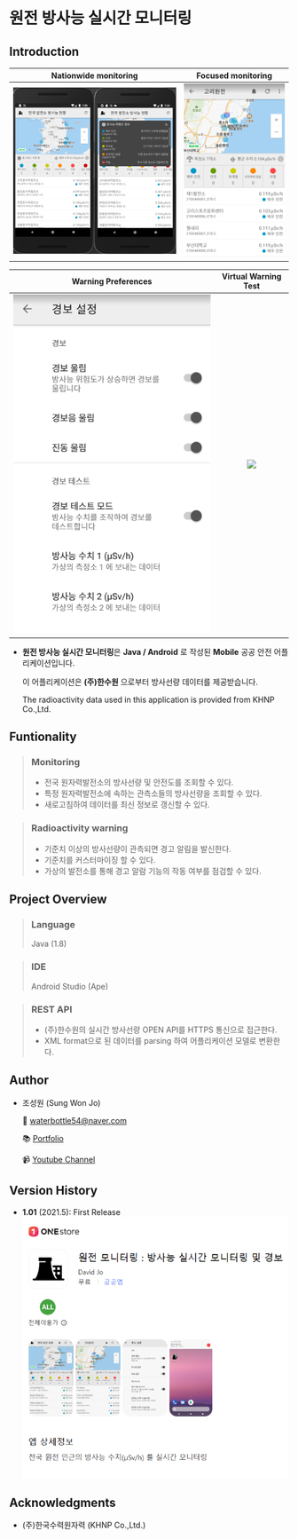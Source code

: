 # 원전 방사능 실시간 모니터링  

 ## Introduction

 Nationwide monitoring     |  Focused monitoring
:-------------------------:|:-------------------------:
![](https://github.com/waterbottle54/radiaton-monitor/blob/main/images.png) | ![](https://github.com/waterbottle54/radiaton-monitor/blob/main/gori.png)

 Warning Preferences       |  Virtual Warning Test
 :------------------------:|:-------------------------:
 ![](https://github.com/waterbottle54/radiaton-monitor/blob/main/settings.png) | ![](https://github.com/waterbottle54/radiaton-monitor/blob/main/warnings.png)
 
 * **원전 방사능 실시간 모니터링**은 **Java / Android** 로 작성된 **Mobile** 공공 안전 어플리케이션입니다.<br>

   이 어플리케이션은 **(주)한수원** 으로부터 방사선량 데이터를 제공받습니다. <br>

   The radioactivity data used in this application is provided from KHNP Co.,Ltd.

 ## Funtionality
> ### Monitoring
> * 전국 원자력발전소의 방사선량 및 안전도를 조회할 수 있다.
> * 특정 원자력발전소에 속하는 관측소들의 방사선량을 조회할 수 있다.
> * 새로고침하여 데이터를 최신 정보로 갱신할 수 있다.

> ### Radioactivity warning
> * 기준치 이상의 방사선량이 관측되면 경고 알림을 발신한다.
> * 기준치를 커스터마이징 할 수 있다.
> * 가상의 발전소를 통해 경고 알람 기능의 작동 여부를 점검할 수 있다.

 ## Project Overview
> ### Language
> Java (1.8)

> ### IDE
> Android Studio (Ape) 
 
> ### REST API
> * (주)한수원의 실시간 방사선량 OPEN API를 HTTPS 통신으로 접근한다.
> * XML format으로 된 데이터를 parsing 하여 어플리케이션 모델로 변환한다.

 ## Author
 * 조성원 (Sung Won Jo)
 
     📧 waterbottle54@naver.com
   
     📚 [Portfolio](https://www.devsungwonjo.pe.kr/)
   
     📹 [Youtube Channel](https://www.youtube.com/@vanilla03034)
   
 ## Version History
 * **1.01** (2021.5): First Release
   ![](https://github.com/waterbottle54/radiaton-monitor/blob/main/onestore.png)

 ## Acknowledgments
 * (주)한국수력원자력 (KHNP Co.,Ltd.)

